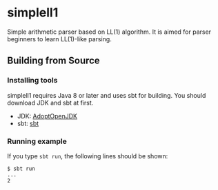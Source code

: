 # simplell1

Simple arithmetic parser based on LL(1) algorithm.  It is aimed for parser beginners to learn LL(1)-like parsing.

## Building from Source

### Installing tools

simplell1 requires Java 8 or later and uses sbt for building.  You should download JDK and sbt at first.

- JDK: [AdoptOpenJDK](https://adoptopenjdk.net/)
- sbt: [sbt](https://www.scala-sbt.org/download.html)

### Running example

If you type `sbt run`, the following lines should be shown:

```
$ sbt run
...
2
```
